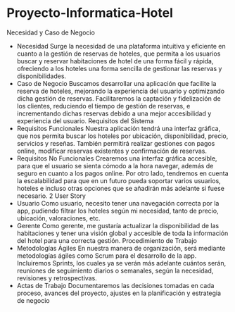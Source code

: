 # Proyecto-Informatica-Hotel

Necesidad y Caso de Negocio
- Necesidad
Surge la necesidad de una plataforma intuitiva y eficiente en cuanto a la gestión de reservas de 
hoteles, que permita a los usuarios buscar y reservar habitaciones de hotel de una forma fácil y 
rápida, ofreciendo a los hoteles una forma sencilla de gestionar las reservas y disponibilidades.
- Caso de Negocio
Buscamos desarrollar una aplicación que facilite la reserva de hoteles, mejorando la experiencia 
del usuario y optimizando dicha gestión de reservas. Facilitaremos la captación y fidelización de 
los clientes, reduciendo el tiempo de gestión de reservas, e incrementando dichas reservas 
debido a una mejor accesibilidad y experiencia del usuario.
Requisitos del Sistema
- Requisitos Funcionales
Nuestra aplicación tendrá una interfaz gráfica, que nos permita buscar los hoteles por ubicación, 
disponibilidad, precio, servicios y reseñas.
También permitirá realizar gestiones con pagos online, modificar reservas existentes y 
confirmación de reservas.
- Requisitos No Funcionales
Crearemos una interfaz gráfica accesible, para que el usuario se sienta cómodo a la hora navegar, 
además de seguro en cuanto a los pagos online. 
Por otro lado, tendremos en cuenta la escalabilidad para que en un futuro pueda soportar varios 
usuarios, hoteles e incluso otras opciones que se añadirán más adelante si fuese necesario.
2
User Story
- Usuario
Como usuario, necesito tener una navegación correcta por la app, pudiendo filtrar los hoteles 
según mi necesidad, tanto de precio, ubicación, valoraciones, etc.
- Gerente
Como gerente, me gustaría actualizar la disponibilidad de las habitaciones y tener una visión 
global y accesible de toda la información del hotel para una correcta gestión.
Procedimiento de Trabajo
- Metodologías Ágiles
En nuestra manera de organización, será mediante metodologías ágiles como Scrum para el 
desarrollo de la app. Incluiremos Sprints, los cuales ya se verán más adelante cuántos serán, 
reuniones de seguimiento diarios o semanales, según la necesidad, revisiones y retrospectivas.
- Actas de Trabajo
Documentaremos las decisiones tomadas en cada proceso, avances del proyecto, ajustes en la 
planificación y estrategia de negocio
